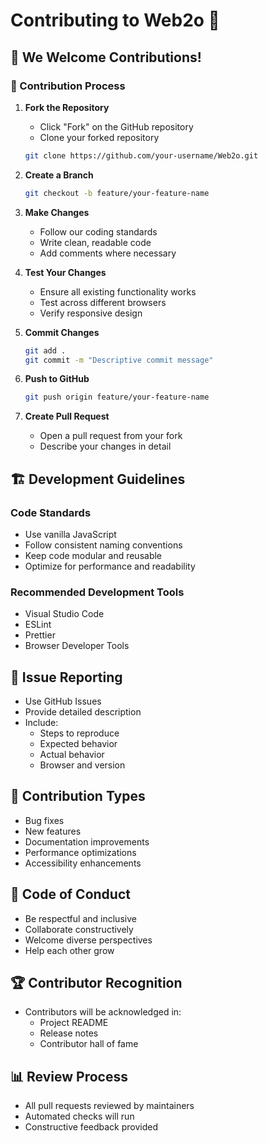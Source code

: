 # Contributing to Web2o 🤝

## 🌟 We Welcome Contributions!

### 📝 Contribution Process

1. **Fork the Repository**
   - Click "Fork" on the GitHub repository
   - Clone your forked repository
   ```bash
   git clone https://github.com/your-username/Web2o.git
   ```

2. **Create a Branch**
   ```bash
   git checkout -b feature/your-feature-name
   ```

3. **Make Changes**
   - Follow our coding standards
   - Write clean, readable code
   - Add comments where necessary

4. **Test Your Changes**
   - Ensure all existing functionality works
   - Test across different browsers
   - Verify responsive design

5. **Commit Changes**
   ```bash
   git add .
   git commit -m "Descriptive commit message"
   ```

6. **Push to GitHub**
   ```bash
   git push origin feature/your-feature-name
   ```

7. **Create Pull Request**
   - Open a pull request from your fork
   - Describe your changes in detail

## 🏗️ Development Guidelines

### Code Standards
- Use vanilla JavaScript
- Follow consistent naming conventions
- Keep code modular and reusable
- Optimize for performance and readability

### Recommended Development Tools
- Visual Studio Code
- ESLint
- Prettier
- Browser Developer Tools

## 🐛 Issue Reporting
- Use GitHub Issues
- Provide detailed description
- Include:
  - Steps to reproduce
  - Expected behavior
  - Actual behavior
  - Browser and version

## 🤲 Contribution Types
- Bug fixes
- New features
- Documentation improvements
- Performance optimizations
- Accessibility enhancements

## 🌈 Code of Conduct
- Be respectful and inclusive
- Collaborate constructively
- Welcome diverse perspectives
- Help each other grow

## 🏆 Contributor Recognition
- Contributors will be acknowledged in:
  - Project README
  - Release notes
  - Contributor hall of fame

## 📊 Review Process
- All pull requests reviewed by maintainers
- Automated checks will run
- Constructive feedback provided
